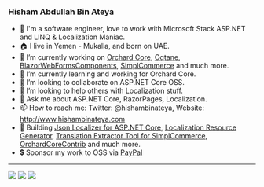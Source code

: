 ### Hisham Abdullah Bin Ateya

- 👋 I'm a software engineer, love to work with Microsoft Stack ASP.NET and LINQ & Localization Maniac.
- 🏠 I live in Yemen - Mukalla, and born on UAE.
- 🔭 I’m currently working on [Orchard Core](https://github.com/OrchardCMS/OrchardCore/), [Oqtane](https://github.com/oqtane/oqtane.framework), [BlazorWebFormsComponents](https://github.com/FritzAndFriends/BlazorWebFormsComponents), [SimplCommerce](https://github.com/simplcommerce/SimplCommerce) and much more.
- 🌱 I’m currently learning and working for Orchard Core.
- 👯 I’m looking to collaborate on ASP.NET Core OSS.
- 🤔 I’m looking to help others with Localization stuff.
- 💬 Ask me about ASP.NET Core, RazorPages, Localization.
- 📫 How to reach me: Twitter: @hishambinateya, Website: http://www.hishambinateya.com 
- 👷‍ Building [Json Localizer for ASP.NET Core](https://github.com/hishamco/My.Extensions.Localization.Json), [Localization Resource Generator](https://github.com/hishamco/LocalizationResourceGenerator), [Translation Extractor Tool for SimplCommerce](https://github.com/hishamco/SqlExtractor), [OrchardCoreContrib](https://github.com/OrchardCoreContrib) and much more.
- 💲 Sponsor my work to OSS via [PayPal](https://paypal.me/hbinateya)
<hr/>
<img src="https://github-readme-stats.vercel.app/api?username=hishamco&count_private=true&show_icons=true&hide_title=true" />
<img src="https://github-profile-trophy.vercel.app/?username=hishamco&theme=flat&no-frame=true&margin-w=30" />
<img src="https://github-readme-stats.vercel.app/api/top-langs/?username=hishamco&hide_title=true&layout=compact" />
